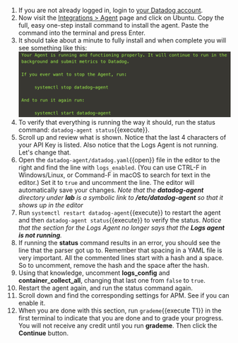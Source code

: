 1. If you are not already logged in, login to <a href="https://app.datadoghq.com" target="_datadog">your Datadog account</a>.
2. Now visit the <a href="https://app.datadoghq.com/account/settings#agent" target="_datadog">Integrations > Agent</a> page and click on Ubuntu. Copy the full, easy one-step install command to install the agent. Paste the command into the terminal and press Enter.
3. It should take about a minute to fully install and when complete you will see something like this:
    ![agentinstalled](assets/agentinstalled.png)
4. To verify that everything is running the way it should, run the status command: `datadog-agent status`{{execute}}.
5. Scroll up and review what is shown. Notice that the last 4 characters of your API Key is listed. Also notice that the Logs Agent is not running. Let's change that.
6. Open the `datadog-agent/datadog.yaml`{{open}} file in the editor to the right and find the line with `logs_enabled`. (You can use CTRL-F in Windows/Linux, or Command-F in macOS to search for text in the editor.) Set it to `true` and uncomment the line. The editor will automatically save your changes.
   *Note that the **datadog-agent** directory under **lab** is a symbolic link to **/etc/datadog-agent** so that it shows up in the editor*
7. Run `systemctl restart datadog-agent`{{execute}} to restart the agent and then `datadog-agent status`{{execute}} to verify the status. 
    *Notice that the section for the Logs Agent no longer says that the **Logs agent is not running**.*
8. If running the **status** command results in an error, you should see the line that the parser got up to. Remember that spacing in a YAML file is very important. All the commented lines start with a hash and a space. So to uncomment, remove the hash and the space after the hash.
9.  Using that knowledge, uncomment **logs_config** and **container_collect_all**, changing that last one from `false` to `true`.
10. Restart the agent again, and run the status command again.
11. Scroll down and find the corresponding settings for APM. See if you can enable it. 
12. When you are done with this section, run `grademe`{{execute T1}} in the first terminal to indicate that you are done and to grade your progress. You will not receive any credit until you run **grademe**. Then click the **Continue** button.
